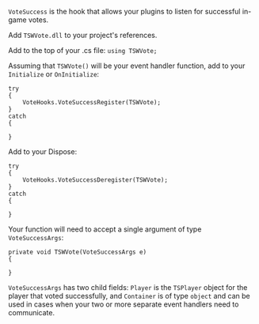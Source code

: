 `VoteSuccess` is the hook that allows your plugins to listen for successful in-game votes.

Add `TSWVote.dll` to your project's references. 

Add to the top of your .cs file: `using TSWVote;`

Assuming that `TSWVote()` will be your event handler function, add to your `Initialize` or `OnInitialize`:
```
try
{
	VoteHooks.VoteSuccessRegister(TSWVote);
}
catch
{

}
```
Add to your Dispose:
```
try
{
	VoteHooks.VoteSuccessDeregister(TSWVote);
}
catch
{

}
```

Your function will need to accept a single argument of type `VoteSuccessArgs`:
```
private void TSWVote(VoteSuccessArgs e)
{

}
```

`VoteSuccessArgs` has two child fields: `Player` is the `TSPlayer` object for the player that voted successfully, and `Container` is of type `object` and can be used in cases when your two or more separate event handlers need to communicate.